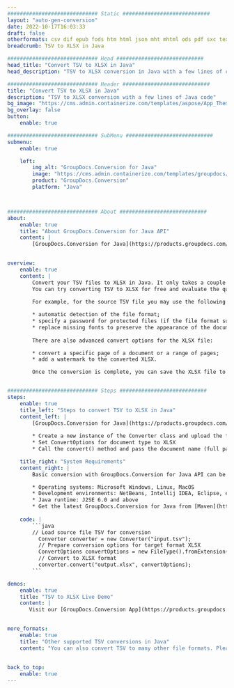 ```yaml
---
############################# Static ############################
layout: "auto-gen-conversion"
date: 2022-10-17T16:03:33
draft: false
otherformats: csv dif epub fods htm html json mht mhtml ods pdf sxc tex tsv xlam xls xlsb xlsm xlsx xlt xltm xltx xml xps
breadcrumb: TSV to XLSX in Java

############################# Head ############################
head_title: "Convert TSV to XLSX in Java"
head_description: "TSV to XLSX conversion in Java with a few lines of code. Convert over 160 file formats using the GroupDocs document conversion API for Java"

############################# Header ############################
title: "Convert TSV to XLSX in Java"
description: "TSV to XLSX conversion with a few lines of Java code"
bg_image: "https://cms.admin.containerize.com/templates/aspose/App_Themes/V3/images/bg/header1.png"
bg_overlay: false
button:
    enable: true

############################# SubMenu ############################
submenu:
    enable: true

    left:
        img_alt: "GroupDocs.Conversion for Java"
        image: "https://cms.admin.containerize.com/templates/groupdocs/images/product-logos/90x90-noborder/groupdocs-conversion-java.png"
        product: "GroupDocs.Conversion"
        platform: "Java"



############################# About ############################
about:
    enable: true
    title: "About GroupDocs.Conversion for Java API"
    content: |
        [GroupDocs.Conversion for Java](https://products.groupdocs.com/conversion/java/) is an advanced file format conversion API for converting between popular image and document formats such as Microsoft Office, OpenDocument, PDF, HTML, email, CAD. and much more with just a few lines of code. The native API automatically detects the formats of the original documents and offers many options for customizing the converted documents. Along with the function of extracting information from a document, it also supports caching of the conversion results to the local disk by default. However, any type of cache storage can be supported by implementing the appropriate interfaces - Amazon S3, Dropbox, Google Drive, Windows Azure, Reddis, or any others.
    

overview:
    enable: true
    content: |
        Convert your TSV files to XLSX in Java. It only takes a couple of lines of Java code on any platform of your choice, such as Windows, Linux, macOS.
        You can try converting TSV to XLSX for free and evaluate the quality of the conversion results. Along with simple file conversion scripts, you can try more sophisticated options for loading the TSV source file and storing the XLSX output. 
        
        For example, for the source TSV file you may use the following load options:

        * automatic detection of the file format;
        * specify a password for protected files (if the file format supports it);
        * replace missing fonts to preserve the appearance of the document.
        
        There are also advanced convert options for the XLSX file:

        * convert a specific page of a document or a range of pages;
        * add a watermark to the converted XLSX.

        Once the conversion is complete, you can save the XLSX file to your local file path or to any third party storage such as FTP, Amazon S3, Google Drive, Dropbox etc. Please note - to convert TSV to XLSX, you do not need to install any additional software, such as MS Office, Open Office, Adobe Acrobat Reader etc.


############################# Steps ############################
steps:
    enable: true
    title_left: "Steps to convert TSV to XLSX in Java"
    content_left: |
        [GroupDocs.Conversion for Java](https://products.groupdocs.com/conversion/java/) allows developers to easily convert TSV file to XLSX with a few lines of code.
        
        * Create a new instance of the Converter class and upload the file TSV with the full path
        * Set ConvertOptions for document type to XLSX
        * Call the convert() method and pass the document name (full path) and format (XLSX) as a parameter

    title_right: "System Requirements"
    content_right: |
        Basic conversion with GroupDocs.Conversion for Java API can be done with just a few lines of code. Our APIs are supported on all major platforms and operating systems. Before executing the code below, make sure you have the following prerequisites installed on your system.

        * Operating systems: Microsoft Windows, Linux, MacOS
        * Development environments: NetBeans, Intellij IDEA, Eclipse, etc.
        * Java runtime: J2SE 6.0 and above
        * Get the latest GroupDocs.Conversion for Java from [Maven](https://repository.groupdocs.com/webapp/#/artifacts/browse/tree/General/repo/com/groupdocs/groupdocs-conversion)
         
    code: |
        ```java    
        // Load source file TSV for conversion
          Converter converter = new Converter("input.tsv");
          // Prepare conversion options for target format XLSX
          ConvertOptions convertOptions = new FileType().fromExtension("xlsx").getConvertOptions();
          // Convert to XLSX format
          converter.convert("output.xlsx", convertOptions);
        ```

demos:
    enable: true
    title: "TSV to XLSX Live Demo"
    content: |
       Visit our [GroupDocs.Conversion App](https://products.groupdocs.app/conversion/family) website and try TSV to XLSX conversion now. The free demo has the following benefits
          

more_formats:
    enable: true
    title: "Other supported TSV conversions in Java"
    content: "You can also convert TSV to many other file formats. Please see the list below."
       
       
back_to_top:
    enable: true
---
```

